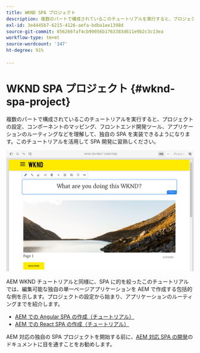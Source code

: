 ```yaml
---
title: WKND SPA プロジェクト
description: 複数のパートで構成されているこのチュートリアルを実行すると、プロジェクトの設定、コンポーネントのマッピング、フロントエンド開発ツール、アプリケーションのルーティングなどを理解して、React と Angular の両方で独自の SPA を実装できるようになります。このチュートリアルを活用して SPA 開発に習熟 してください。
exl-id: 3e4445b7-6215-4126-aefa-bdba1ee1398d
source-git-commit: 856266faf4cb99056b1763383d611e9b2c3c13ea
workflow-type: tm+mt
source-wordcount: '147'
ht-degree: 91%

---
```


# WKND SPA プロジェクト {#wknd-spa-project}

複数のパートで構成されているこのチュートリアルを実行すると、プロジェクトの設定、コンポーネントのマッピング、フロントエンド開発ツール、アプリケーションのルーティングなどを理解して、独自の SPA を実装できるようになります。このチュートリアルを活用して SPA 開発に習熟しください。

![WKND SPA プロジェクト](assets/wknd-spa-project.png)

AEM WKND チュートリアルと同様に、SPA に的を絞ったこのチュートリアルでは、編集可能な独自の単一ページアプリケーションを AEM で作成する包括的な例を示します。プロジェクトの設定から始まり、アプリケーションのルーティングまでを紹介します。

* [AEM での Angular SPA の作成（チュートリアル）](https://experienceleague.adobe.com/docs/experience-manager-learn/spa-angular-tutorial/overview.html)
* [AEM での React SPA の作成（チュートリアル）](https://experienceleague.adobe.com/docs/experience-manager-learn/spa-react-tutorial/overview.html)

AEM 対応の独自の SPA プロジェクトを開始する前に、[AEM 対応 SPA の開発](developing.md)のドキュメントに目を通すことをお勧めします。
